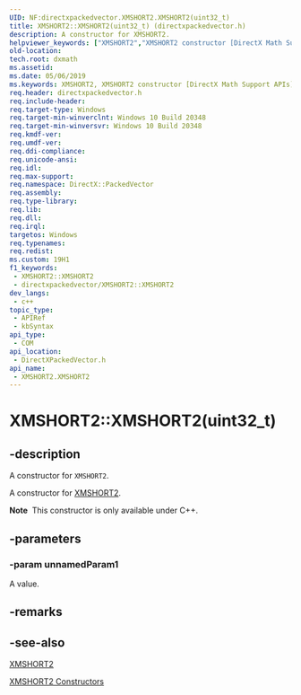 ```yaml
---
UID: NF:directxpackedvector.XMSHORT2.XMSHORT2(uint32_t)
title: XMSHORT2::XMSHORT2(uint32_t) (directxpackedvector.h)
description: A constructor for XMSHORT2.
helpviewer_keywords: ["XMSHORT2","XMSHORT2 constructor [DirectX Math Support APIs]","XMSHORT2 constructor [DirectX Math Support APIs]","XMSHORT2 structure","XMSHORT2 structure [DirectX Math Support APIs]","XMSHORT2 constructor","XMSHORT2.XMSHORT2","XMSHORT2.XMSHORT2()","XMSHORT2.XMSHORT2(uint32_t)","XMSHORT2::XMSHORT2","XMSHORT2::XMSHORT2(uint32_t)","dxmath.xmshort2_ctor_1"]
old-location: 
tech.root: dxmath
ms.assetid: 
ms.date: 05/06/2019
ms.keywords: XMSHORT2, XMSHORT2 constructor [DirectX Math Support APIs], XMSHORT2 constructor [DirectX Math Support APIs],XMSHORT2 structure, XMSHORT2 structure [DirectX Math Support APIs],XMSHORT2 constructor, XMSHORT2.XMSHORT2, XMSHORT2.XMSHORT2(), XMSHORT2.XMSHORT2(uint32_t), XMSHORT2::XMSHORT2, XMSHORT2::XMSHORT2(uint32_t), dxmath.xmshort2_ctor_1
req.header: directxpackedvector.h
req.include-header: 
req.target-type: Windows
req.target-min-winverclnt: Windows 10 Build 20348
req.target-min-winversvr: Windows 10 Build 20348
req.kmdf-ver: 
req.umdf-ver: 
req.ddi-compliance: 
req.unicode-ansi: 
req.idl: 
req.max-support: 
req.namespace: DirectX::PackedVector
req.assembly: 
req.type-library: 
req.lib: 
req.dll: 
req.irql: 
targetos: Windows
req.typenames: 
req.redist: 
ms.custom: 19H1
f1_keywords:
 - XMSHORT2::XMSHORT2
 - directxpackedvector/XMSHORT2::XMSHORT2
dev_langs:
 - c++
topic_type:
 - APIRef
 - kbSyntax
api_type:
 - COM
api_location:
 - DirectXPackedVector.h
api_name:
 - XMSHORT2.XMSHORT2
---
```


# XMSHORT2::XMSHORT2(uint32_t)


## -description

A constructor for <code>XMSHORT2</code>.

A constructor for <a href="/windows/desktop/api/directxpackedvector/ns-directxpackedvector-xmshort2">XMSHORT2</a>.

<div class="alert"><b>Note</b>  This constructor is only available under C++.</div>

## -parameters

### -param unnamedParam1

A value.

## -remarks

## -see-also

<a href="/windows/desktop/api/directxpackedvector/ns-directxpackedvector-xmshort2">XMSHORT2</a>

<a href="/windows/desktop/dxmath/xmshort2-ctor">XMSHORT2 Constructors</a>
